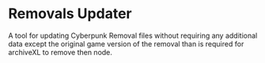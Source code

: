 # Removals Updater

A tool for updating Cyberpunk Removal files without requiring any additional data except the original game version of the removal than is required for archiveXL to remove then node.